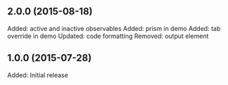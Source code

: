 ## 2.0.0 (2015-08-18)

Added: active and inactive observables
Added: prism in demo
Added: tab override in demo
Updated: code formatting
Removed: output element

## 1.0.0 (2015-07-28)

Added: Initial release
